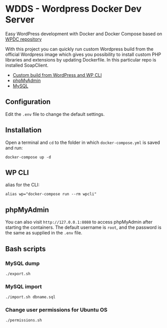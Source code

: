 # WDDS - Wordpress Docker Dev Server
Easy WordPress development with Docker and Docker Compose based on  [WPDC repository](https://github.com/nezhar/wordpress-docker-compose)

With this project you can quickly run custom Wordpress build from the official Wordpress image which gives you possibility to install custom PHP libraries and extensions by updating Dockerfile. In this particular repo is installed SoapClient.



- [Custom build from WordPress and WP CLI](https://hub.docker.com/_/wordpress/)
- [phpMyAdmin](https://hub.docker.com/r/phpmyadmin/phpmyadmin/)
- [MySQL](https://hub.docker.com/_/mysql/)

## Configuration

Edit the `.env` file to change the default settings.

## Installation

Open a terminal and `cd` to the folder in which `docker-compose.yml` is saved and run:

```
docker-compose up -d
```

## WP CLI
alias for the CLI:

```
alias wp="docker-compose run --rm wpcli"
```

## phpMyAdmin
You can also visit `http://127.0.0.1:8080` to access phpMyAdmin after starting the containers.
The default username is `root`, and the password is the same as supplied in the `.env` file.

## Bash scripts

### MySQL dump
```
./export.sh
```
### MySQL import
```
./import.sh dbname.sql
```
### Change user permissions for Ubuntu OS
```
./permissions.sh
```

